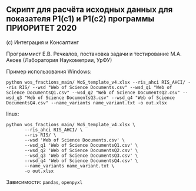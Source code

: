## Скрипт для расчёта исходных данных для показателя Р1(с1) и Р1(с2) программы ПРИОРИТЕТ 2020

(с) Интеграция и Консалтинг 

Программист Е.В. Речкалов, постановка задачи и тестирование М.А. Акоев (Лаборатория Наукометрии, УрФУ)



Пример использования Windows:
```
python wos_fractions_main/ WoS_template_v4.xlsx --ris_ahci RIS_AHCI/ --ris RIS/ --wsd "Web of Science Documents.csv" --wsd_q1 "Web of Science DocumentsQ1.csv" --wsd_q2 "Web of Science DocumentsQ2.csv" --wsd_q3 "Web of Science DocumentsQ3.csv" --wsd_q4 "Web of Science DocumentsQ4.csv" --name_variants name_variant.txt -o out.xlsx
```

 linux:
```
python wos_fractions_main/ WoS_template_v4.xlsx \
       --ris_ahci RIS_AHCI/ \
       --ris RIS/ \
       --wsd 'Web of Science Documents.csv' \
       --wsd_q1 'Web of Science DocumentsQ1.csv' \
       --wsd_q2 'Web of Science DocumentsQ2.csv' \
       --wsd_q3 'Web of Science DocumentsQ3.csv' \
       --wsd_q4 'Web of Science DocumentsQ4.csv' \
       --name_variants name_variant.txt \
       -o out.xlsx
```

Зависимости: `pandas`, `openpyxl`
